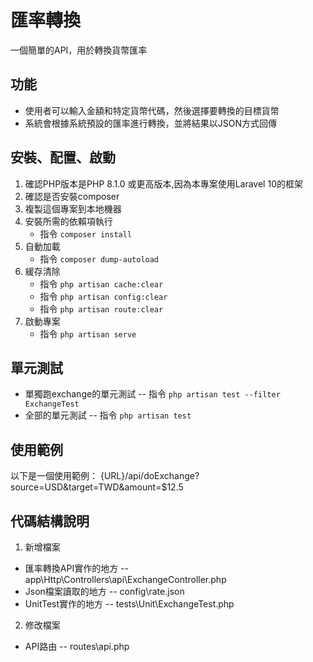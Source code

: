 # 匯率轉換
一個簡單的API，用於轉換貨幣匯率

## 功能
- 使用者可以輸入金額和特定貨幣代碼，然後選擇要轉換的目標貨幣
- 系統會根據系統預設的匯率進行轉換，並將結果以JSON方式回傳

## 安裝、配置、啟動
1. 確認PHP版本是PHP 8.1.0 或更高版本,因為本專案使用Laravel 10的框架
2. 確認是否安裝composer
3. 複製這個專案到本地機器
4. 安裝所需的依賴項執行 
   - 指令 `composer install`
5. 自動加載
   - 指令 `composer dump-autoload`
6. 緩存清除
   - 指令 `php artisan cache:clear`
   - 指令 `php artisan config:clear`
   - 指令 `php artisan route:clear`
7. 啟動專案
   - 指令 `php artisan serve`


## 單元測試
- 單獨跑exchange的單元測試
-- 指令 `php artisan test --filter ExchangeTest`
- 全部的單元測試
-- 指令 `php artisan test` 

## 使用範例
以下是一個使用範例：
{URL}/api/doExchange?source=USD&target=TWD&amount=$12.5

## 代碼結構說明
1. 新增檔案
- 匯率轉換API實作的地方
-- app\Http\Controllers\api\ExchangeController.php
- Json檔案讀取的地方
-- config\rate.json
- UnitTest實作的地方
-- tests\Unit\ExchangeTest.php

2. 修改檔案
- API路由
-- routes\api.php
